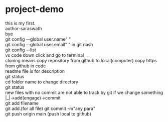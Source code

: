 # project-demo
this is my first.
<br>
author-saraswath
<br>
bye
<br>
git config --global user.name" "
<br>
git config --global user.email" "  in git dash
<br>
git config --list <br>
vs code down click and go to terminal
<br>
cloning means copy repository from github to local(computer) copy https from github in code
<br>
readme file is for description
<br>
git status
<br>
cd folder name to change directory
<br>
git status <br>
new files with no commit are not able to track by git if we change something<br>
|_|->add(engage)->commit<br>
git add filename<br>
git add.(for all file)
git commit -m"any para"<br>
git push origin main (push local to github)
